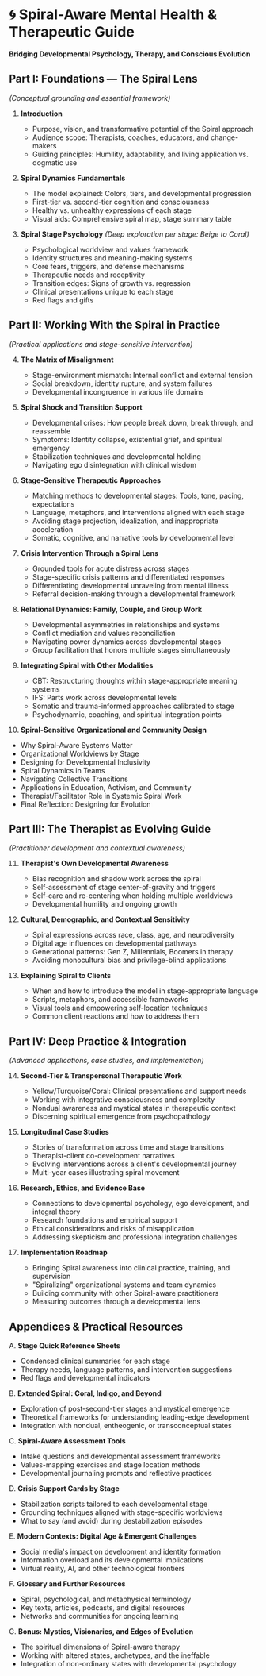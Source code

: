 # 🌀 Spiral-Aware Mental Health & Therapeutic Guide
**Bridging Developmental Psychology, Therapy, and Conscious Evolution**

## Part I: Foundations — The Spiral Lens
*(Conceptual grounding and essential framework)*

1. **Introduction**
   - Purpose, vision, and transformative potential of the Spiral approach
   - Audience scope: Therapists, coaches, educators, and change-makers
   - Guiding principles: Humility, adaptability, and living application vs. dogmatic use

2. **Spiral Dynamics Fundamentals**
   - The model explained: Colors, tiers, and developmental progression
   - First-tier vs. second-tier cognition and consciousness
   - Healthy vs. unhealthy expressions of each stage
   - Visual aids: Comprehensive spiral map, stage summary table

3. **Spiral Stage Psychology** *(Deep exploration per stage: Beige to Coral)*
   - Psychological worldview and values framework
   - Identity structures and meaning-making systems
   - Core fears, triggers, and defense mechanisms
   - Therapeutic needs and receptivity
   - Transition edges: Signs of growth vs. regression
   - Clinical presentations unique to each stage
   - Red flags and gifts

## Part II: Working With the Spiral in Practice
*(Practical applications and stage-sensitive intervention)*

4. **The Matrix of Misalignment**
   - Stage-environment mismatch: Internal conflict and external tension
   - Social breakdown, identity rupture, and system failures
   - Developmental incongruence in various life domains

5. **Spiral Shock and Transition Support**
   - Developmental crises: How people break down, break through, and reassemble
   - Symptoms: Identity collapse, existential grief, and spiritual emergency
   - Stabilization techniques and developmental holding
   - Navigating ego disintegration with clinical wisdom

6. **Stage-Sensitive Therapeutic Approaches**
   - Matching methods to developmental stages: Tools, tone, pacing, expectations
   - Language, metaphors, and interventions aligned with each stage
   - Avoiding stage projection, idealization, and inappropriate acceleration
   - Somatic, cognitive, and narrative tools by developmental level

7. **Crisis Intervention Through a Spiral Lens**
   - Grounded tools for acute distress across stages
   - Stage-specific crisis patterns and differentiated responses
   - Differentiating developmental unraveling from mental illness
   - Referral decision-making through a developmental framework

8. **Relational Dynamics: Family, Couple, and Group Work**
   - Developmental asymmetries in relationships and systems
   - Conflict mediation and values reconciliation
   - Navigating power dynamics across developmental stages
   - Group facilitation that honors multiple stages simultaneously

9. **Integrating Spiral with Other Modalities**
   - CBT: Restructuring thoughts within stage-appropriate meaning systems
   - IFS: Parts work across developmental levels
   - Somatic and trauma-informed approaches calibrated to stage
   - Psychodynamic, coaching, and spiritual integration points

10. **Spiral-Sensitive Organizational and Community Design**
   - Why Spiral-Aware Systems Matter
   - Organizational Worldviews by Stage
   - Designing for Developmental Inclusivity
   - Spiral Dynamics in Teams
   - Navigating Collective Transitions
   - Applications in Education, Activism, and Community
   - Therapist/Facilitator Role in Systemic Spiral Work
   - Final Reflection: Designing for Evolution


## Part III: The Therapist as Evolving Guide
*(Practitioner development and contextual awareness)*

11. **Therapist's Own Developmental Awareness**
    - Bias recognition and shadow work across the spiral
    - Self-assessment of stage center-of-gravity and triggers
    - Self-care and re-centering when holding multiple worldviews
    - Developmental humility and ongoing growth

12. **Cultural, Demographic, and Contextual Sensitivity**
    - Spiral expressions across race, class, age, and neurodiversity
    - Digital age influences on developmental pathways
    - Generational patterns: Gen Z, Millennials, Boomers in therapy
    - Avoiding monocultural bias and privilege-blind applications

13. **Explaining Spiral to Clients**
    - When and how to introduce the model in stage-appropriate language
    - Scripts, metaphors, and accessible frameworks
    - Visual tools and empowering self-location techniques
    - Common client reactions and how to address them

## Part IV: Deep Practice & Integration
*(Advanced applications, case studies, and implementation)*

14. **Second-Tier & Transpersonal Therapeutic Work**
    - Yellow/Turquoise/Coral: Clinical presentations and support needs
    - Working with integrative consciousness and complexity
    - Nondual awareness and mystical states in therapeutic context
    - Discerning spiritual emergence from psychopathology

15. **Longitudinal Case Studies**
    - Stories of transformation across time and stage transitions
    - Therapist-client co-development narratives
    - Evolving interventions across a client's developmental journey
    - Multi-year cases illustrating spiral movement

16. **Research, Ethics, and Evidence Base**
    - Connections to developmental psychology, ego development, and integral theory
    - Research foundations and empirical support
    - Ethical considerations and risks of misapplication
    - Addressing skepticism and professional integration challenges

17. **Implementation Roadmap**
    - Bringing Spiral awareness into clinical practice, training, and supervision
    - "Spiralizing" organizational systems and team dynamics
    - Building community with other Spiral-aware practitioners
    - Measuring outcomes through a developmental lens

## Appendices & Practical Resources

A. **Stage Quick Reference Sheets**
   - Condensed clinical summaries for each stage
   - Therapy needs, language patterns, and intervention suggestions
   - Red flags and developmental indicators

B. **Extended Spiral: Coral, Indigo, and Beyond**
   - Exploration of post-second-tier stages and mystical emergence
   - Theoretical frameworks for understanding leading-edge development
   - Integration with nondual, entheogenic, or transconceptual states

C. **Spiral-Aware Assessment Tools**
   - Intake questions and developmental assessment frameworks
   - Values-mapping exercises and stage location methods
   - Developmental journaling prompts and reflective practices

D. **Crisis Support Cards by Stage**
   - Stabilization scripts tailored to each developmental stage
   - Grounding techniques aligned with stage-specific worldviews
   - What to say (and avoid) during destabilization episodes

E. **Modern Contexts: Digital Age & Emergent Challenges**
   - Social media's impact on development and identity formation
   - Information overload and its developmental implications
   - Virtual reality, AI, and other technological frontiers

F. **Glossary and Further Resources**
   - Spiral, psychological, and metaphysical terminology
   - Key texts, articles, podcasts, and digital resources
   - Networks and communities for ongoing learning

G. **Bonus: Mystics, Visionaries, and Edges of Evolution**
   - The spiritual dimensions of Spiral-aware therapy
   - Working with altered states, archetypes, and the ineffable
   - Integration of non-ordinary states with developmental psychology

